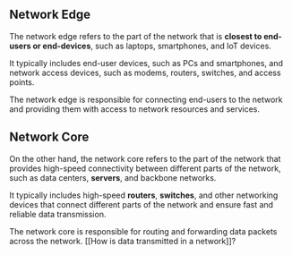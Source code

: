 ## Network Edge 
The network edge refers to the part of the network that is **closest to end-users or end-devices**, such as laptops, smartphones, and IoT devices. 

It typically includes end-user devices, such as PCs and smartphones, and network access devices, such as modems, routers, switches, and access points. 

The network edge is responsible for connecting end-users to the network and providing them with access to network resources and services.

## Network Core

On the other hand, the network core refers to the part of the network that provides high-speed connectivity between different parts of the network, such as data centers, **servers**, and backbone networks.

It typically includes high-speed **routers**, **switches**, and other networking devices that connect different parts of the network and ensure fast and reliable data transmission. 

The network core is responsible for routing and forwarding data packets across the network. [[How is data transmitted in a network]]?
